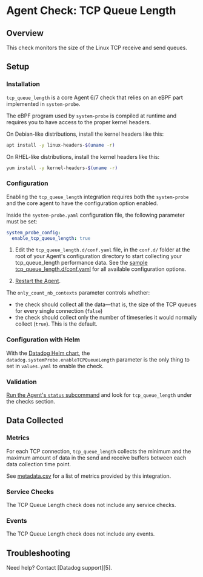 # Agent Check: TCP Queue Length

## Overview

This check monitors the size of the Linux TCP receive and send queues.

## Setup

### Installation

`tcp_queue_length` is a core Agent 6/7 check that relies on an eBPF part implemented in `system-probe`.

The eBPF program used by `system-probe` is compiled at runtime and requires you to have access to the proper kernel headers.

On Debian-like distributions, install the kernel headers like this:
```sh
apt install -y linux-headers-$(uname -r)
```

On RHEL-like distributions, install the kernel headers like this:
```sh
yum install -y kernel-headers-$(uname -r)
```

### Configuration

Enabling the `tcp_queue_length` integration requires both the `system-probe` and the core agent to have the configuration option enabled.

Inside the `system-probe.yaml` configuration file, the following parameter must be set:
```yaml
system_probe_config:
  enable_tcp_queue_length: true
```

1. Edit the `tcp_queue_length.d/conf.yaml` file, in the `conf.d/` folder at the root of your
   Agent's configuration directory to start collecting your tcp_queue_length performance data.
   See the [sample tcp_queue_length.d/conf.yaml][1] for all available configuration options.

2. [Restart the Agent][3].

The `only_count_nb_contexts` parameter controls whether:
* the check should collect all the data—that is, the size of the TCP queues for every single connection (`false`)
* the check should collect only the number of timeseries it would normally collect (`true`). This is the default.

### Configuration with Helm

With the [Datadog Helm chart][2], the `datadog.systemProbe.enableTCPQueueLength` parameter is the only thing to set in `values.yaml` to enable the check.

### Validation

[Run the Agent's `status` subcommand][3] and look for `tcp_queue_length` under the checks section.

## Data Collected

### Metrics

For each TCP connection, `tcp_queue_length` collects the minimum and the maximum amount of data in the send and receive buffers between each data collection time point.

See [metadata.csv][4] for a list of metrics provided by this integration.

### Service Checks

The TCP Queue Length check does not include any service checks.

### Events

The TCP Queue Length check does not include any events.

## Troubleshooting

Need help? Contact [Datadog support][5].

[1]: https://github.com/DataDog/datadog-agent/blob/master/cmd/agent/dist/conf.d/tcp_queue_length.d/conf.yaml.example
[2]: https://github.com/helm/charts/tree/master/stable/datadog
[3]: https://docs.datadoghq.com/agent/guide/agent-commands/#start-stop-and-restart-the-agent
[4]: https://github.com/DataDog/integrations-core/blob/master/tcp_queue_length/metadata.csv
